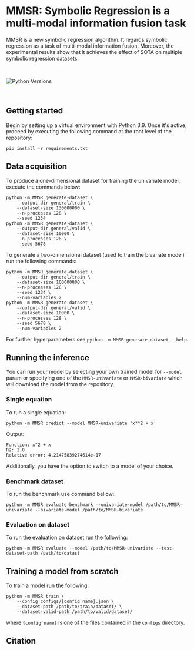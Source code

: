 # MMSR: Symbolic Regression is a multi-modal information fusion task

MMSR is a new symbolic regression algorithm. It regards symbolic regression as a task of multi-modal information fusion. Moreover, the experimental results show that it achieves the effect of SOTA on multiple symbolic regression datasets.

[//]: # ([Paper]&#40;https://arxiv.org/pdf/2205.15764&#41;&nbsp;&nbsp;&nbsp;)

[//]: # ([Web]&#40;https://vastlik.github.io/symformer/&#41;&nbsp;&nbsp;&nbsp;)

[//]: # ([Demo]&#40;https://colab.research.google.com/github/vastlik/symformer/blob/main/notebooks/symformer-playground.ipynb&#41;)

<br>

[//]: # ([![Open In Colab]&#40;https://colab.research.google.com/assets/colab-badge.svg?style=for-the-badge&#41;]&#40;https://colab.research.google.com/github/vastlik/symformer/blob/main/notebooks/symformer-playground.ipynb&#41;)
![Python Versions](https://img.shields.io/badge/Python-3.7%20%7C%203.8%20%7C%203.9-blue)

<br>

## Getting started

Begin by setting up a virtual environment with Python 3.9. Once it's active, proceed by executing the following command at the root level of the repository:



```
pip install -r requirements.txt
```

## Data acquisition

To produce a one-dimensional dataset for training the univariate model, execute the commands below:
```
python -m MMSR generate-dataset \
    --output-dir general/train \
    --dataset-size 130000000 \
    --n-processes 128 \
    --seed 1234
python -m MMSR generate-dataset \
    --output-dir general/valid \
    --dataset-size 10000 \
    --n-processes 128 \
    --seed 5678
```

To generate a two-dimensional dataset (used to train the bivariate model) run the following commands:

```
python -m MMSR generate-dataset \
    --output-dir general/train \
    --dataset-size 100000000 \
    --n-processes 128 \
    --seed 1234 \
    --num-variables 2
python -m MMSR generate-dataset \
    --output-dir general/valid \
    --dataset-size 10000 \
    --n-processes 128 \
    --seed 5678 \
    --num-variables 2
```

For further hyperparameters see `python -m MMSR generate-dataset --help`.

## Running the inference

You can run your model by selecting your own trained model for `--model` param or specifying one of the
`MMSR-univariate` or `MMSR-bivariate` which will download the model from the repository.

### Single equation

To run a single equation:

```
python -m MMSR predict --model MMSR-univariate 'x**2 + x'
```

Output:

```
Function: x^2 + x
R2: 1.0
Relative error: 4.21475839274614e-17
```

Additionally, you have the option to switch to a model of your choice.

### Benchmark dataset

To run the benchmark use command bellow:

```
python -m MMSR evaluate-benchmark --univariate-model /path/to/MMSR-univariate --bivariate-model /path/to/MMSR-bivariate
```

### Evaluation on dataset

To run the evaluation on dataset run the following:

```
python -m MMSR evaluate --model /path/to/MMSR-univariate --test-dataset-path /path/to/datast
```


## Training a model from scratch

To train a model run the following:

```
python -m MMSR train \
    --config configs/{config name}.json \
    --dataset-path /path/to/train/dataset/ \
    --dataset-valid-path /path/to/valid/dataset/
```

where `{config name}` is one of the files contained in the `configs` directory.

## Citation

